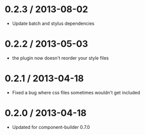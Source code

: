
0.2.3 / 2013-08-02 
==================

 * Update batch and stylus dependencies

0.2.2 / 2013-05-03 
==================

  * the plugin now doesn't reorder your style files

0.2.1 / 2013-04-18 
==================

  * Fixed a bug where css files sometimes wouldn't get included

0.2.0 / 2013-04-18 
==================

  * Updated for component-builder 0.7.0
